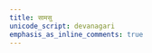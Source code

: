 ```yaml
---
title: सामसु
unicode_script: devanagari
emphasis_as_inline_comments: true
---
```


<div name="manualRedirectionDiv"/>

<script>
function getSelectionWeight(url) {
  var cleanedUrl = url.replace("//", "/");
  if (!cleanedUrl.startsWith("/mantra/") || !cleanedUrl.includes("/paravastu-saama/") || cleanedUrl.includes("/sangrahAH/") || cleanedUrl.includes("/meta/") || pageFileParams.logicalName == "_index.md") {
    return 0;
  }
  let pageParams = pageUrlToParams.get(cleanedUrl);
  if (!pageParams || !pageParams.hasOwnProperty("practice_weight")) {
    return 1;
  }
  return pageParams.practice_weight;
}

redirectToRandomPage(getSelectionWeight, document.getElementsByName("manualRedirectionDiv"));
</script>